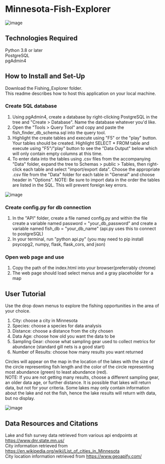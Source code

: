 # Minnesota-Fish-Explorer
![image](https://user-images.githubusercontent.com/116906733/221359723-5307fb87-2246-4305-911e-d5ff28991c40.png)

## Technologies Required
Python 3.8 or later<br>
PostgreSQL<br>
pgAdmin4

## How to Install and Set-Up
Download the Fishing_Explorer folder.<br>
This readme describes how to host this application on your local machine.

### Create SQL database
<ol type="1">
<li>Using pgAdmin4, create a database by right-clicking PostgreSQL in the tree and "Create > Database". Name the database whatever you'd like.</li>
<li>Open the "Tools > Query Tool" and copy and paste the fish_finder_db_schema.sql into the query tool.</li>
<li>Highlight the create tables and execute using "F5" or the "play" button. Your tables should be created. Highlight SELECT * FROM table and execute using "F5"/"play" button to see the "Data Output" below which will only contain empty columns at this time.</li>
<li>To enter data into the tables using .csv files from the accompanying "Data" folder, expand the tree to Schemas > public > Tables, then right-click each table and select "import/export data". Choose the appropriate .csv file from the "Data" folder for each table in "General" and choose header in "Options". NOTE: Be sure to import data in the order the tables are listed in the SQL. This will prevent foreign key errors.</li>
</ol>

![image](https://github.com/lwunderl/Minnesota-Fish-Explorer/assets/116906733/b86bf770-cace-4814-82a9-9f95f04e0727)
<br>

### Create config.py for db connection
<ol type="1">
<li>In the "API" folder, create a file named config.py and within the file create a variable named password = "your_db_password" and create a variable named fish_db = "your_db_name" (api.py uses this to connect to postgreSQL)</li>
<li>In your terminal, run "python api.py" (you may need to pip install psycopg2, numpy, flask, flask_cors, and json)</li>
</ol>

### Open web page and use
<ol type="1">
<li>Copy the path of the index.html into your browser(preferrably chrome)</li>
<li>The web page should load select menus and a gray placeholder for a map</li>
</ol>

## User Tutorial
Use the drop down menus to explore the fishing opportunities in the area of your choice.
<ol type="1">
<li>City: choose a city in Minnesota</li>
<li>Species: choose a species for data analysis</li>
<li>Distance: choose a distance from the city chosen</li>
<li>Data Age: choose how old you want the data to be</li>
<li>Sampling Gear: choose what sampling gear used to collect metrics for abundance (standard gill nets is a good start)</li>
<li>Number of Results: choose how many results you want returned</li>
</ol>

Circles will appear on the map in the location of the lakes with the size of the circle representing fish length and the color of the circle representing most abundance (green) to least abundance (red).<br>
NOTE: If you are not getting many results, choose a different sampling gear, an older data age, or further distance. It is possible that lakes will return data, but not for your criteria. Some lakes may only contain information about the lake and not the fish, hence the lake results will return with data, but no display.

![image](https://github.com/lwunderl/Minnesota-Fish-Explorer/assets/116906733/56b02f4f-a9a4-4831-a5a4-50bedd93f7e4)


## Data Resources and Citations
Lake and fish survey data retrieved from various api endpoints at https://www.dnr.state.mn.us/<br>
City information retrieved from https://en.wikipedia.org/wiki/List_of_cities_in_Minnesota<br>
City location information retrieved from https://www.geoapify.com/
